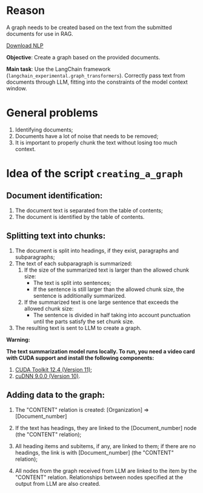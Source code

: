 # Reason
A graph needs to be created based on the text from the submitted documents for use in RAG.

[Download NLP](https://drive.google.com/drive/folders/19Lbb60iLRvEUkTrWRSz8tNDQ1mgTT-NG?usp=sharing)

**Objective**: Create a graph based on the provided documents.

**Main task**: Use the LangChain framework (`langchain_experimental.graph_transformers`). Correctly pass text from documents through LLM, fitting into the constraints of the model context window.

# General problems
1) Identifying documents;
2) Documents have a lot of noise that needs to be removed;
3) It is important to properly chunk the text without losing too much context.

# Idea of the script `creating_a_graph`
## Document identification:
1) The document text is separated from the table of contents;
2) The document is identified by the table of contents.

## Splitting text into chunks:
1) The document is split into headings, if they exist, paragraphs and subparagraphs;
2) The text of each subparagraph is summarized:
   1) If the size of the summarized text is larger than the allowed chunk size:
      - The text is split into sentences;
      - If the sentence is still larger than the allowed chunk size, the sentence is additionally summarized.
   2) If the summarized text is one large sentence that exceeds the allowed chunk size:
      - The sentence is divided in half taking into account punctuation until the parts satisfy the set chunk size.
3) The resulting text is sent to LLM to create a graph.

**Warning:**

**The text summarization model runs locally. To run, you need a video card with CUDA support and install the following components:**
1) [CUDA Toolkit 12.4 (Version 11)](https://developer.nvidia.com/cuda-downloads?target_os=Windows&target_arch=x86_64&target_version=11&target_type=exe_network);
2) [cuDNN 9.0.0 (Version 10)](https://developer.nvidia.com/cudnn-downloads?target_os=Windows&target_arch=x86_64&target_version=10&target_type=exe_local).

## Adding data to the graph:

1) The "CONTENT" relation is created:
[Organization] => [Document_number]

2) If the text has headings, they are linked to the [Document_number] node (the "CONTENT" relation);

3) All heading items and subitems, if any, are linked to them; if there are no headings, the link is with [Document_number] (the "CONTENT" relation);

4) All nodes from the graph received from LLM are linked to the item by the "CONTENT" relation. Relationships between nodes specified at the output from LLM are also created.